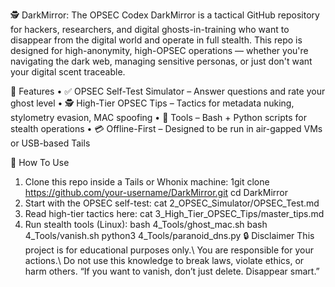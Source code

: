 🕵 DarkMirror: The OPSEC Codex
DarkMirror is a tactical GitHub repository for hackers, researchers, and digital ghosts-in-training who want
to disappear from the digital world and operate in full stealth.
This repo is designed for high-anonymity, high-OPSEC operations — whether you're navigating the dark
web, managing sensitive personas, or just don't want your digital scent traceable.

🔑 Features
• ✅ OPSEC Self-Test Simulator – Answer questions and rate your ghost level
• 🕵️ High-Tier OPSEC Tips – Tactics for metadata nuking, stylometry evasion, MAC spoofing
• 🔧 Tools – Bash + Python scripts for stealth operations
• 💳 Offline-First – Designed to be run in air-gapped VMs or USB-based Tails

🚀 How To Use
1. Clone this repo inside a Tails or Whonix machine:
1git clone https://github.com/your-username/DarkMirror.git
cd DarkMirror
1. Start with the OPSEC self-test:
cat 2_OPSEC_Simulator/OPSEC_Test.md
1. Read high-tier tactics here:
cat 3_High_Tier_OPSEC_Tips/master_tips.md
1. Run stealth tools (Linux):
bash 4_Tools/ghost_mac.sh
bash 4_Tools/vanish.sh
python3 4_Tools/paranoid_dns.py
🔒 Disclaimer
This project is for educational purposes only.\ You are responsible for your actions.\ Do not use this
knowledge to break laws, violate ethics, or harm others.
“If you want to vanish, don’t just delete. Disappear smart.”
